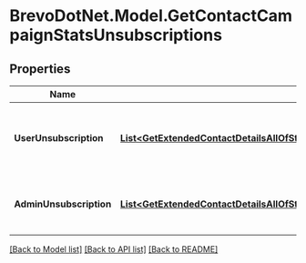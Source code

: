 # BrevoDotNet.Model.GetContactCampaignStatsUnsubscriptions

## Properties

Name | Type | Description | Notes
------------ | ------------- | ------------- | -------------
**UserUnsubscription** | [**List&lt;GetExtendedContactDetailsAllOfStatisticsUnsubscriptionsUserUnsubscription&gt;**](GetExtendedContactDetailsAllOfStatisticsUnsubscriptionsUserUnsubscription.md) | Contact has unsubscribed via the unsubscription link in the email | 
**AdminUnsubscription** | [**List&lt;GetExtendedContactDetailsAllOfStatisticsUnsubscriptionsAdminUnsubscription&gt;**](GetExtendedContactDetailsAllOfStatisticsUnsubscriptionsAdminUnsubscription.md) | Contact has been unsubscribed from the administrator | 

[[Back to Model list]](../../README.md#documentation-for-models) [[Back to API list]](../../README.md#documentation-for-api-endpoints) [[Back to README]](../../README.md)

